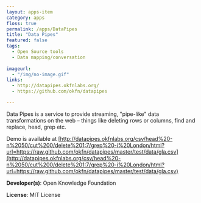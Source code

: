 ```yaml
---
layout: apps-item
category: apps
floss: true
permalink: /apps/DataPipes
title: "Data Pipes"
featured: false
tags:
  - Open Source tools
  - Data mapping/conversation
  
imageurl:
  - "/img/no-image.gif"
links:
  - http://datapipes.okfnlabs.org/
  - https://github.com/okfn/datapipes

---
```

Data Pipes is a service to provide streaming, "pipe-like" data transformations on the web – things like deleting rows or columns, find and replace, head, grep etc.

Demo is available at [http://datapipes.okfnlabs.org/csv/head%20-n%2050/cut%200/delete%201:7/grep%20-i%20London/html?url=https://raw.github.com/okfn/datapipes/master/test/data/gla.csv](http://datapipes.okfnlabs.org/csv/head%20-n%2050/cut%200/delete%201:7/grep%20-i%20London/html?url=https://raw.github.com/okfn/datapipes/master/test/data/gla.csv)

**Developer(s)**: Open Knowledge Foundation

**License**: MIT License
